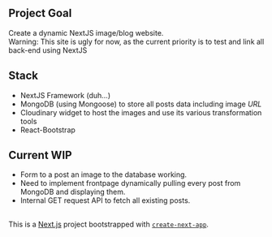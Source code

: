 ## Project Goal
Create a dynamic NextJS image/blog website.  
Warning: This site is ugly for now, as the current priority is to test and link all back-end using NextJS

## Stack
- NextJS Framework (duh...)
- MongoDB (using Mongoose) to store all posts data including image *URL*
- Cloudinary widget to host the images and use its various transformation tools
- React-Bootstrap

## Current WIP
- Form to a post an image to the database working.  
- Need to implement frontpage dynamically pulling every post from MongoDB and displaying them.  
- Internal GET request API to fetch all existing posts.  

##     
This is a [Next.js](https://nextjs.org/) project bootstrapped with [`create-next-app`](https://github.com/vercel/next.js/tree/canary/packages/create-next-app).
